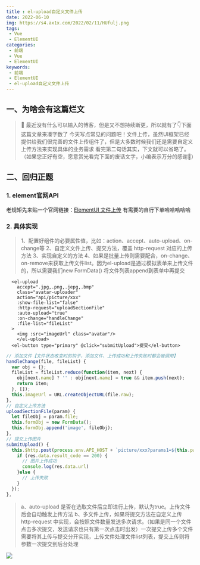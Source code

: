 ```yaml
---
title : el-upload自定义文件上传
date: 2022-06-10
img: https://s4.ax1x.com/2022/02/11/HUfulj.png
tags:
 - Vue
 - ElementUI
categories: 
 - 前端
 - Vue
 - ElementUI
keywords:
 - 前端
 - ElementUI
 - el-upload自定义文件上传
---
```

## 一、为啥会有这篇烂文
> 🎯 最近没有什么可以输入的博客，但是又不想持续断更，所以就有了👇下面这篇文章来凑字数了
> 今天写点常见的问题吧！文件上传，虽然UI框架已经提供给我们很完善的文件上传组件了，但是大多数时候我们还是需要自定义上传方法来实现具体的业务需求
> 看完第二句话其实，下文就可以省略了。（如果您正好有空，愿意赏光看完下面的废话文字，小编表示万分的感谢🙏）

## 二、回归正题
### 1. element官网API
老规矩先来贴一个官网链接：[ElementUI 文件上传](https://element.eleme.cn/#/zh-CN/component/upload)
有需要的自行下单哈哈哈哈哈

### 2. 具体实现
> 1、配置好组件的必要属性值，比如：action、accept、auto-upload、on-change等
> 2、自定义文件上传、提交方法，覆盖 http-request 对应的上传方法
> 3、实现自定义的方法
> 4、如果是批量上传则需要配合，on-change、on-remove来获取上传文件list。因为el-upload是通过模拟表单来上传文件的，所以需要我们new FormData() 将文件列表append到表单中再提交

```
  <el-upload
    accept=".jpg,.png,.jepg,.bmp"
    class="avatar-uploader"
    action="api/picture/xxx"
    :show-file-list="false"
    :http-request="uploadSectionFile"
    :auto-upload="true"
    :on-change="handleChange"
    :file-list="fileList"
  >
    <img :src="imageUrl" class="avatar"/>
	</el-upload>
  <el-button type="primary" @click="submitUpload">提交</el-button>
```

```js
// 添加文件【文件状态改变时的钩子，添加文件、上传成功和上传失败时都会被调用】
handleChange(file, fileList) {
  var obj = {};
  fileList = fileList.reduce(function(item, next) {
    obj[next.name] ? '' : obj[next.name] = true && item.push(next);
    return item;
  }, []);
  this.imageUrl = URL.createObjectURL(file.raw);
},
// 自定义上传方法
uploadSectionFile(param) {
  let fileObj = param.file;
  this.formObj = new FormData();
  this.formObj.append('image', fileObj);
},
// 提交上传图片
submitUpload() {
  this.$http.post(process.env.API_HOST + `picture/xxx?params1=${this.params1}&color=+${this.color}`, this.formObj).then(res => {
    if (res.data.result_code == 200) {
      // 图片上传成功
      console.log(res.data.url)
    }else {
      // 上传失败
    }
  });
},

```

> a、auto-upload 是否在选取文件后立即进行上传，默认为true。上传文件后会自动触发上传方法
> b、多文件上传，如果将提交方法在自定义上传 http-request 中实现，会按照文件数量发送多次请求。（如果是同一个文件点击多次提交，发送请求也只有第一次点击时出发）一次提交上传多个文件需要将其上传与提交分开实现，上传文件处理文件list列表，提交上传则将参数一次提交到后台处理


![](https://s4.ax1x.com/2022/02/11/HU5hu9.jpg)
